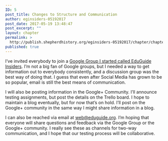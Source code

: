 ```yaml
---
ID: 5
post_title: Changes to Structure and Communication
author: eginsiders-05192017
post_date: 2017-05-19 13:48:47
post_excerpt: ""
layout: chapter
permalink: >
  http://publish.shepherdhistory.org/eginsiders-05192017/chapter/chapter-1/
published: true
---
```

I’ve invited everybody to join a <a href="https://groups.google.com/d/forum/eginsiders">Google Group I started called EduGuide Insiders</a>. I’m not a big fan of Google groups, but I needed a way to get information out to everybody consistently, and a discussion group was the best way of doing that. I guess that even after Social Media has grown to be so popular, email is still the best means of communication.

I will also be posting information in the Google+ Community. I’ll announce testing assignments, but post the details on the Trello board. I hope to maintain a blog eventually, but for now that’s on hold. I’ll post on the Google+ community in the same way I might share information in a blog.

I can also be reached via email at <a href="mailto:web@eduguide.org">web@eduguide.org</a>. I’m hoping that everyone will share questions and feedback via the Google Group or the Google+ community. I really see these as channels for two-way communication, and I hope that our testing process will be collaborative.